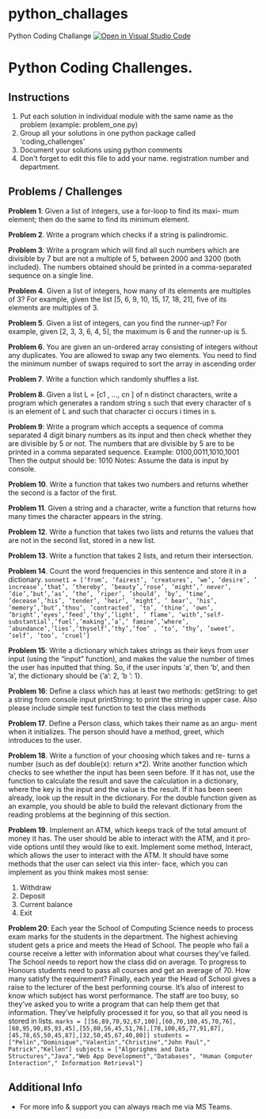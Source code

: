 # python_challages
Python Coding Challange
[![Open in Visual Studio Code](https://classroom.github.com/assets/open-in-vscode-c66648af7eb3fe8bc4f294546bfd86ef473780cde1dea487d3c4ff354943c9ae.svg)](https://classroom.github.com/online_ide?assignment_repo_id=8060985&assignment_repo_type=AssignmentRepo)
# Python Coding Challenges.

## Instructions
1. Put each solution in individual module with the same name as the problem (example: problem_one.py)
2. Group all your solutions in one python package called 'coding_challenges'
3. Document your solutions using python comments
4. Don't forget to edit this file to add your name. registration number and department.

## Problems / Challenges
**Problem 1**: Given a list of integers, use a for-loop to find its maxi-
mum element; then do the same to find its minimum element.

**Problem 2**. Write a program which checks if a string is palindromic.

**Problem 3**: Write a program which will find all such numbers which are divisible by 7 but are not a multiple of 5, between 2000 and 3200 (both included). The numbers obtained should be printed in a comma-separated sequence on a single line.

**Problem 4**. Given a list of integers, how many of its elements are
multiples of 3? For example, given the list [5, 6, 9, 10, 15, 17, 18, 21],
five of its elements are multiples of 3.

**Problem 5**. Given a list of integers, can you find the runner-up? For
example, given [2, 3, 3, 6, 4, 5], the maximum is 6 and the runner-up
is 5.

**Problem 6**. You are given an un-ordered array consisting of integers
without any duplicates. You are allowed to swap any two elements.
You need to find the minimum number of swaps required to sort the
array in ascending order

**Problem 7**. Write a function which randomly shuffles a list.

**Problem 8**. Given a list L = [c1 , ..., cn ] of n distinct characters, write a
program which generates a random string s such that every character
of s is an element of L and such that character ci occurs i times in s.

**Problem 9**:
Write a program which accepts a sequence of comma separated 4 digit binary numbers as its input and then check whether they are divisible by 5 or not. The numbers that are divisible by 5 are to be printed in a comma separated sequence.
Example:
0100,0011,1010,1001
Then the output should be:
1010
Notes: Assume the data is input by console.

**Problem 10**. Write a function that takes two numbers and returns
whether the second is a factor of the first.

**Problem 11**. Given a string and a character, write a function that
returns how many times the character appears in the string.

**Problem 12**. Write a function that takes two lists and returns the
values that are not in the second list, stored in a new list.

**Problem 13**. Write a function that takes 2 lists, and return their intersection.

**Problem 14**. Count the word frequencies in this sentence and store it
in a dictionary.
``sonnet1 = [’from’, ’fairest’, ’creatures’, ’we’, ’desire’, ’
increase’,’that’, ’thereby’, ’beauty’,’rose’, ’might’,’
never’, ’die’,’but’,’as’, ’the’, ’riper’, ’should’, ’by’,
’time’, ’decease’,’his’, ’tender’, ’heir’, ’might’, ’
bear’, ’his’, ’memory’,’but’,’thou’, ’contracted’, ’to’,
’thine’, ’own’, ’bright’,’eyes’,’feed’,’thy’,’light’, ’
flame’, ’with’,’self-substantial’,’fuel’,’making’,’a’,’
famine’,’where’, ’abundance’,’lies’,’thyself’,’thy’,’foe’
, ’to’, ’thy’, ’sweet’, ’self’, ’too’, ’cruel’]``

**Problem 15**:
Write a dictionary which takes strings as their keys from
user input (using the “input” function), and makes the value the
number of times the user has inputted that thing. So, if the user
inputs ‘a’, then ‘b‘, and then ’a’, the dictionary should be {’a’: 2, ’b
’: 1}.

**Problem 16**:
Define a class which has at least two methods:
getString: to get a string from console input
printString: to print the string in upper case.
Also please include simple test function to test the class methods

**Problem 17**. Define a Person class, which takes their name as an argu-
ment when it initializes. The person should have a method, greet,
which introduces to the user.

**Problem 18**. Write a function of your choosing which takes and re-
turns a number (such as def double(x): return x*2).
Write another function which checks to see whether the input
has been seen before. If it has not, use the function to calculate the
result and save the calculation in a dictionary, where the key is the input
and the value is the result. If it has been seen already, look up the
result in the dictionary. For the double function given as an example,
you should be able to build the relevant dictionary from the reading
problems at the beginning of this section.

**Problem 19**. Implement an ATM, which keeps track of the total
amount of money it has.
The user should be able to interact with the ATM, and it pro-
vide options until they would like to exit. Implement some method,
Interact, which allows the user to interact with the ATM.
It should have some methods that the user can select via this inter-
face, which you can implement as you think makes most sense:
1. Withdraw
2. Deposit
3. Current balance
4. Exit

**Problem 20**: Each year the School of Computing Science needs to
process exam marks for the students in the department. The highest
achieving student gets a price and meets the Head of School. The
people who fail a course receive a letter with information about what
courses they’ve failed. The School needs to report how the class did
on average. To progress to Honours students need to pass all courses
and get an average of 70. How many satisfy the requirement? Finally,
each year the Head of School gives a raise to the lecturer of the best
performing course. It’s also of interest to know which subject has
worst performance. The staff are too busy, so they’ve asked you to
write a program that can help them get that information. They’ve
helpfully processed it for you, so that all you need is stored in lists.
``marks = [[56,89,70,92,67,100],[60,70,100,45,70,76],
[60,95,90,85,93,45],[55,80,56,45,51,76],[78,100,65,77,91,87],
[45,78,65,50,45,87],[32,50,45,67,40,80]]
students = ["Pelin","Dominique","Valentin","Christine","John Paul","
Patrick","Kellen"]
subjects = ["Algorighms and Data Structures","Java","Web App
Development","Databases", "Human Computer Interaction","
Information Retrieval"]``


## Additional Info
- For more info & support you can always reach me via MS Teams.



